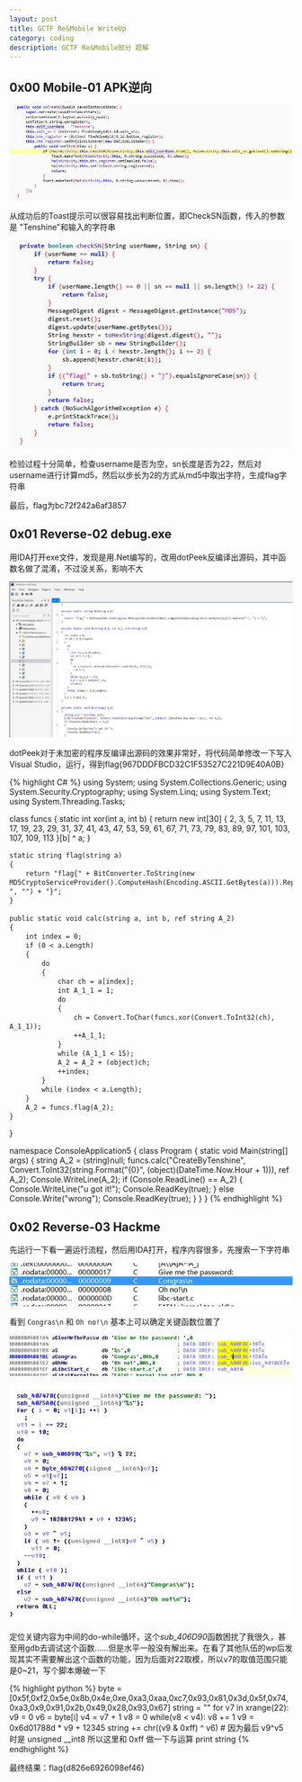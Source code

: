 ```yaml
---
layout: post
title: GCTF Re&Mobile WriteUp
category: coding
description: GCTF Re&Mobile部分 题解
---
```


## 0x00 Mobile-01 APK逆向

![OnCreate](/images/gctf-wp/1.jpg)

从成功后的Toast提示可以很容易找出判断位置，即CheckSN函数，传入的参数是 "Tenshine"和输入的字符串

![CheckSN](/images/gctf-wp/2.jpg)

检验过程十分简单，检查username是否为空，sn长度是否为22，然后对username进行计算md5，然后以步长为2的方式从md5中取出字符，生成flag字符串

最后，flag为bc72f242a6af3857

## 0x01 Reverse-02 debug.exe

用IDA打开exe文件，发现是用.Net编写的，改用dotPeek反编译出源码，其中函数名做了混淆，不过没关系，影响不大

![dotPeek](/images/gctf-wp/3.jpg)

dotPeek对于未加密的程序反编译出源码的效果非常好，将代码简单修改一下写入Visual Studio，运行，得到flag{967DDDFBCD32C1F53527C221D9E40A0B}

{% highlight C# %}
using System;
using System.Collections.Generic;
using System.Security.Cryptography;
using System.Linq;
using System.Text;
using System.Threading.Tasks;

class funcs
{
    static int xor(int a, int b)
    {
        return new int[30]
        {
            2,
            3,
            5,
            7,
            11,
            13,
            17,
            19,
            23,
            29,
            31,
            37,
            41,
            43,
            47,
            53,
            59,
            61,
            67,
            71,
            73,
            79,
            83,
            89,
            97,
            101,
            103,
            107,
            109,
            113
        }[b] ^ a;
    }

    static string flag(string a)
    {
        return "flag{" + BitConverter.ToString(new MD5CryptoServiceProvider().ComputeHash(Encoding.ASCII.GetBytes(a))).Replace("-", "") + "}";
    }

    public static void calc(string a, int b, ref string A_2)
    {
        int index = 0;
        if (0 < a.Length)
        {
            do
            {
                char ch = a[index];
                int A_1_1 = 1;
                do
                {
                    ch = Convert.ToChar(funcs.xor(Convert.ToInt32(ch), A_1_1));
                    ++A_1_1;
                }
                while (A_1_1 < 15);
                A_2 = A_2 + (object)ch;
                ++index;
            }
            while (index < a.Length);
        }
        A_2 = funcs.flag(A_2);
    }
}

namespace ConsoleApplication5
{
    class Program
    { 
        static void Main(string[] args)
        {
            string A_2 = (string)null;
            funcs.calc("CreateByTenshine", Convert.ToInt32(string.Format("{0}", (object)(DateTime.Now.Hour + 1))), ref A_2);
            Console.WriteLine(A_2);
            if (Console.ReadLine() == A_2)
            {
                Console.WriteLine("u got it!");
                Console.ReadKey(true);
            }
            else
                Console.Write("wrong");
            Console.ReadKey(true);
        }
    }
}
{% endhighlight %}

## 0x02 Reverse-03 Hackme

先运行一下看一遍运行流程，然后用IDA打开，程序内容很多，先搜索一下字符串

![strings](/images/gctf-wp/4.jpg)

看到 `Congras\n` 和 `Oh no!\n` 基本上可以确定关键函数位置了

![data](/images/gctf-wp/5.jpg)

![400F8E](/images/gctf-wp/6.jpg)

定位关键内容为中间的do-while循环，这个*sub_406D90*函数困扰了我很久，甚至用gdb去调试这个函数……但是水平一般没有解出来。在看了其他队伍的wp后发现其实不需要解出这个函数的功能，因为后面对22取模，所以v7的取值范围只能是0~21，写个脚本爆破一下

{% highlight python %}
byte = [0x5f,0xf2,0x5e,0x8b,0x4e,0xe,0xa3,0xaa,0xc7,0x93,0x81,0x3d,0x5f,0x74,0xa3,0x9,0x91,0x2b,0x49,0x28,0x93,0x67]
string = ""
for v7 in xrange(22):
    v9 = 0
    v6 = byte[i]
    v4 = v7 + 1
    v8 = 0
    while(v8 < v4):
        v8 += 1
        v9 = 0x6d01788d * v9 + 12345
    string += chr((v9 & 0xff) ^ v6)  # 因为最后 v9^v5 时是 unsigned __int8 所以这里和 0xff 做一下与运算
print string
{% endhighlight %}

最终结果：flag{d826e6926098ef46}